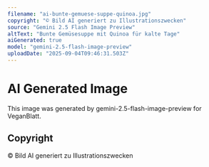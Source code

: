 ```yaml
---
filename: "ai-bunte-gemuese-suppe-quinoa.jpg"
copyright: "© Bild AI generiert zu Illustrationszwecken"
source: "Gemini 2.5 Flash Image Preview"
altText: "Bunte Gemüsesuppe mit Quinoa für kalte Tage"
aiGenerated: true
model: "gemini-2.5-flash-image-preview"
uploadDate: "2025-09-04T09:46:31.503Z"
---
```


# AI Generated Image

This image was generated by gemini-2.5-flash-image-preview for VeganBlatt.

## Copyright
© Bild AI generiert zu Illustrationszwecken
